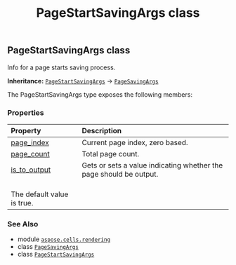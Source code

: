 ﻿---
title: PageStartSavingArgs class
second_title: Aspose.Cells for Python via .NET API References
description: 
type: docs
weight: 60
url: /aspose.cells.rendering/pagestartsavingargs/
is_root: false
---

## PageStartSavingArgs class

Info for a page starts saving process.



**Inheritance:** [`PageStartSavingArgs`](/cells/python-net/aspose.cells.rendering/pagestartsavingargs) → 
[`PageSavingArgs`](/cells/python-net/aspose.cells.rendering/pagesavingargs)



The PageStartSavingArgs type exposes the following members:

### Properties
| Property | Description |
| :- | :- |
| [page_index](/cells/python-net/aspose.cells.rendering/pagestartsavingargs/page_index) | Current page index, zero based. |
| [page_count](/cells/python-net/aspose.cells.rendering/pagestartsavingargs/page_count) | Total page count. |
| [is_to_output](/cells/python-net/aspose.cells.rendering/pagestartsavingargs/is_to_output) | Gets or sets a value indicating whether the page should be output. <br/>The default value is true. |



### See Also
* module [`aspose.cells.rendering`](..)
* class [`PageSavingArgs`](/cells/python-net/aspose.cells.rendering/pagesavingargs)
* class [`PageStartSavingArgs`](/cells/python-net/aspose.cells.rendering/pagestartsavingargs)
